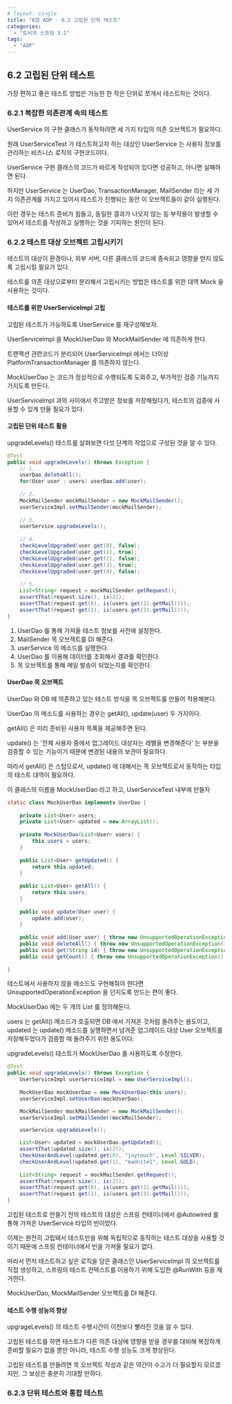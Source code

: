 ```yaml
---
# layout: single
title: "6장 AOP - 6.2 고립된 단위 테스트"
categories:
  - "토비의 스프링 3.1"
tags:
  - "AOP"
---
```


## 6.2 고립된 단위 테스트

가장 편하고 좋은 테스트 방법은 가능한 한 작은 단위로 쪼개서 테스트하는 것이다.

### 6.2.1 복잡한 의존관계 속의 테스트

UserService 의 구현 클래스가 동작하려면 세 가지 타입의 의존 오브젝트가 필요하다.

원래 UserServiceTest 가 테스트하고자 하는 대상인 UserService 는 사용자 정보를 관리하는 비즈니스 로직의 구현코드이다.

UserService 구현 클래스의 코드가 바르게 작성되어 있다면 성공하고, 아니면 실패하면 된다.

하지만 UserService 는 UserDao, TransactionManager, MailSender 라는 세 가지 의존관계를 가지고 있어서 테스트가 진행되는 동안 이 오브젝트들이 같이 실행된다.

이런 경우는 테스트 준비가 힘들고, 동일한 결과가 나오지 않는 등 부작용이 발생할 수 있어서 테스트를 작성하고 실행하는 것을 기피하는 원인이 된다.

### 6.2.2 테스트 대상 오브젝트 고립시키기

테스트의 대상이 환경이나, 외부 서버, 다른 클래스의 코드에 종속되고 영향을 받지 않도록 고립시킬 필요가 있다.

테스트를 의존 대상으로부터 분리해서 고립시키는 방법은 테스트를 위한 대역 Mock 을 사용하는 것이다.

#### 테스트를 위한 UserServiceImpl 고립

고립된 테스트가 가능하도록 UserService 를 재구성해보자.

UserServiceImpl 을 MockUserDao 와 MockMailSender 에 의존하게 한다.

트랜잭션 관련코드가 분리되어 UserServiceImpl 에서는 더이상 PlatformTransactionManager 를 의존하지 않는다.

MockUserDao 는 코드가 정상적으로 수행되도록 도와주고, 부가적인 검증 기능까지 가지도록 만든다.

UserServiceImpl 과의 사이에서 주고받은 정보를 저장해뒀다가, 테스트의 검증에 사용할 수 있게 만들 필요가 있다.

#### 고립된 단위 테스트 활용

upgradeLevels() 테스트를 살펴보면 다섯 단계의 작업으로 구성된 것을 알 수 있다.

```java
@Test
public void upgradeLevels() throws Exception {
    // 1.
    userDao.deleteAll();
    for(User user : users) userDao.add(user);
    
    // 2.
    MockMailSender mockMailSender = new MockMailSender();
    userServiceImpl.setMailSender(mockMailSender);
    
    // 3.
    userService.upgradeLevels();
    
    // 4.
    checkLevelUpgraded(user.get(0), false);
    checkLevelUpgraded(user.get(1), true);
    checkLevelUpgraded(user.get(2), false);
    checkLevelUpgraded(user.get(3), true);
    checkLevelUpgraded(user.get(4), false);
    
    // 5.
    List<String> request = mockMailSender.getRequest();
    assertThat(request.size(), is(2));
    assertThat(request.get(0), is(users.get(1).getMail()));
    assertThat(request.get(1), is(users.get(3).getMail()));
}
```

1. UserDao 를 통해 가져올 테스트 정보를 사전에 설정한다.
2. MailSender 목 오브젝트를 DI 해준다.
3. userService 의 메소드를 실행한다.
4. UserDao 를 이용해 데이터를 조회해서 결과를 확인한다.
5. 목 오브젝트를 통해 메일 발송이 되었는지를 확인한다.

#### UserDao 목 오브젝트

UserDao 와 DB 에 의존하고 있는 테스트 방식을 목 오브젝트를 만들어 적용해본다.

UserDao 의 메소드를 사용하는 경우는 getAll(), update(user) 두 가지이다.

getAll() 은 미리 준비된 사용자 목록을 제공해주면 된다.

update() 는 '전체 사용자 중에서 업그레이드 대상자는 레벨을 변경해준다' 는 부분을 검증할 수 있는 기능이기 때문에 변경된 내용의 보관이 필요하다.

따라서 getAll() 은 스텁으로서, update() 에 대해서는 목 오브젝트로서 동작하는 타입의 테스트 대역이 필요하다.

이 클래스의 이름을 MockUserDao 라고 하고, UserServiceTest 내부에 만들자

```java
static class MockUserDao implements UserDao {
    
    private List<User> users;
    private List<User> updated = new ArrayList();
    
    private MockUserDao(List<User> users) {
        this.users = users;
    }
    
    public List<User> getUpdated() {
        return this.updated;
    }
    
    public List<User> getAll() {
        return this.users;
    }
    
    public void update(User user) {
        update.add(user);
    }
    
    public void add(User user) { throw new UnsupportedOperationException(); }
    public void deleteAll() { throw new UnsupportedOperationException(); }
    public void get(String id) { throw new UnsupportedOperationException(); }
    public void getCount() { throw new UnsupportedOperationException(); }
    
}
```

테스트에서 사용하지 않을 메소드도 구현해줘야 한다면 UnsupportedOperationException 을 던지도록 만드는 편이 좋다.

MockUserDao 에는 두 개의 List<User> 를 정의해둔다. 

users 는 getAll() 메소드가 호출되면 DB 에서 가져온 것처럼 돌려주는 용도이고, updated 는 update() 메소드를 실행하면서 넘겨준 업그레이드 대상 User 오브젝트를 저장해두었다가 검증할 때 돌려주기 위한 용도이다.

upgradeLevels() 테스트가 MockUserDao 를 사용하도록 수정한다.

```java
@Test
public void upgradeLevels() throws Exception {
    UserServiceImpl userServiceImpl = new UserServiceImpl();
    
    MockUserDao mockUserDao = new MockUserDao(this.users);
    userServiceImpl.setUserDao(mockUserDao);

    MockMailSender mockMailSender = new MockMailSender();
    userServiceImpl.setMailSender(mockMailSender);

    userService.upgradeLevels();

    List<User> updated = mockUserDao.getUpdated();
    assertThat(updated.size(), is(2));
    checkUserAndLevel(updated.get(0), "joytouch", Level.SILVER);
    checkUserAndLevel(updated.get(1), "madnite1", Level.GOLD);
    
    List<String> request = mockMailSender.getRequest();
    assertThat(request.size(), is(2));
    assertThat(request.get(0), is(users.get(1).getMail()));
    assertThat(request.get(1), is(users.get(3).getMail()));
}
```

고립된 테스트로 만들기 전의 테스트의 대상은 스프링 컨테이너에서 @Autowired 를 통해 가져온 UserService 타입의 빈이었다.

이제는 완전히 고립돼서 테스트만을 위해 독립적으로 동작하는 테스트 대상을 사용할 것이기 때문에 스프링 컨테이너에서 빈을 가져올 필요가 없다.

따라서 먼저 테스트하고 싶은 로직을 담은 클래스인 UserServiceImpl 의 오브젝트를 직접 생성하고, 스프링의 테스트 컨텍스트를 이용하기 위해 도입한 @RunWith 등을 제거한다.

MockUserDao, MockMailSender 오브젝트를 DI 해준다.

#### 테스트 수행 성능의 향상

upgrageLevels() 의 테스트 수행시간이 이전보다 빨라진 것을 알 수 있다.

고립된 테스트를 하면 테스트가 다른 의존 대상에 영향을 받을 경우를 대비해 복잡하게 준비할 필요가 없을 뿐만 아니라, 테스트 수행 성능도 크게 향상된다.

고립된 테스트를 만들려면 목 오브젝트 작성과 같은 약간이 수고가 더 필요할지 모르겠지만, 그 보상은 충분히 기대할 만하다.

### 6.2.3 단위 테스트와 통합 테스트










